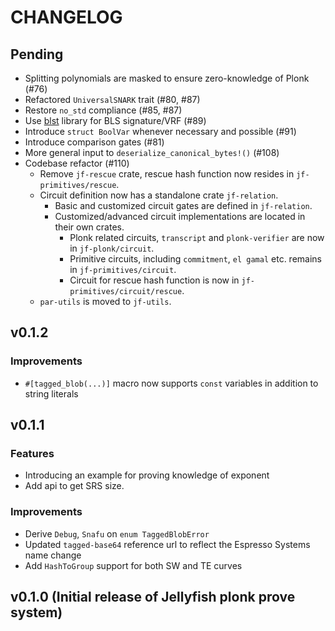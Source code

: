 # CHANGELOG

## Pending

- Splitting polynomials are masked to ensure zero-knowledge of Plonk (#76)
- Refactored `UniversalSNARK` trait (#80, #87)
- Restore `no_std` compliance (#85, #87)
- Use [blst](https://github.com/supranational/blst) library for BLS signature/VRF (#89)
- Introduce `struct BoolVar` whenever necessary and possible (#91)
- Introduce comparison gates (#81)
- More general input to `deserialize_canonical_bytes!()` (#108)
- Codebase refactor (#110)
    - Remove `jf-rescue` crate, rescue hash function now resides in `jf-primitives/rescue`.
    - Circuit definition now has a standalone crate `jf-relation`.
        - Basic and customized circuit gates are defined in `jf-relation`.
        - Customized/advanced circuit implementations are located in their own crates.
            - Plonk related circuits, `transcript` and `plonk-verifier` are now in `jf-plonk/circuit`.
            - Primitive circuits, including `commitment`, `el gamal` etc. remains in `jf-primitives/circuit`.
            - Circuit for rescue hash function is now in `jf-primitives/circuit/rescue`.
    - `par-utils` is moved to `jf-utils`.

## v0.1.2

### Improvements

- `#[tagged_blob(...)]` macro now supports `const` variables in addition to string literals

## v0.1.1

### Features

- Introducing an example for proving knowledge of exponent
- Add api to get SRS size.

### Improvements

- Derive `Debug`, `Snafu` on `enum TaggedBlobError`
- Updated `tagged-base64` reference url to reflect the Espresso Systems name change
- Add `HashToGroup` support for both SW and TE curves

## v0.1.0 (Initial release of Jellyfish plonk prove system)
